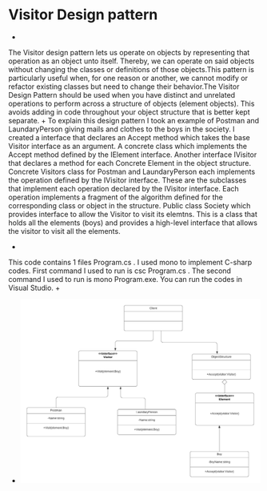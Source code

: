 # Visitor Design pattern
+
The Visitor design pattern lets us operate on objects by representing that operation as an object unto itself. Thereby, we can operate on said objects without changing the classes or definitions of those objects.This pattern is particularly useful when, for one reason or another, we cannot modify or refactor existing classes but need to change their behavior.The Visitor Design Pattern should be used when you have distinct and unrelated operations to perform across a structure of objects (element objects). This avoids adding in code throughout your object structure that is better kept separate.
+
To explain this design pattern I took an example of Postman and LaundaryPerson giving mails and clothes to the boys in the society. I created a interface that declares an Accept method which takes the base Visitor interface as an argument. A concrete class which implements the Accept method defined by the IElement interface. Another interface IVisitor that declares a method for each Concrete Element in the object structure. Concrete Visitors class for Postman and LaundaryPerson each implements the operation defined by the IVisitor interface. These are the subclasses that implement each operation declared by the IVisitor interface. Each operation implements a fragment of the algorithm defined for the corresponding class or object in the structure. Public class Society which provides interface to allow the Visitor to visit its elemtns. This is a class that holds all the elements (boys) and provides a high-level interface that allows the visitor to visit all the elements.


+
This code contains 1 files Program.cs . I used mono to implement C-sharp codes. First command I used to run is csc Program.cs . The second command I used to run is mono Program.exe. You can run the codes in Visual Studio.
+
+ ![UML of Figure and related products implemented as an Visitor Design Pattern](Visitor_pattern.png "UML class diagram of Visitor Design pattern")
